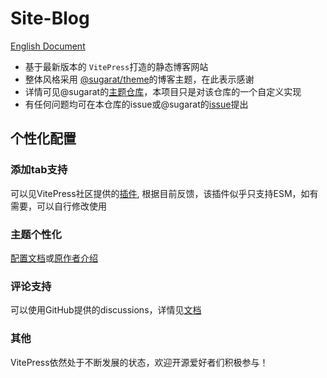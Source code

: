 # Site-Blog

[English Document](README.md)

* 基于最新版本的 `VitePress`打造的静态博客网站
* 整体风格采用 [@sugarat/theme](https://theme.sugarat.top)的博客主题，在此表示感谢
* 详情可见@sugarat的[主题仓库](https://github.com/ATQQ/sugar-blog/tree/master/packages/theme)，本项目只是对该仓库的一个自定义实现
* 有任何问题均可在本仓库的issue或@sugarat的[issue](https://github.com/ATQQ/sugar-blog/issues)提出

## 个性化配置

### 添加tab支持

可以见VitePress社区提供的[插件](https://vitepress-plugins.sapphi.red/tabs/), 根据目前反馈，该插件似乎只支持ESM，如有需要，可以自行修改使用

### 主题个性化

[配置文档](introduction/themeConfig.md)或[原作者介绍](https://theme.sugarat.top/)

### 评论支持

可以使用GitHub提供的discussions，详情见[文档](https://giscus.app)

### 其他

VitePress依然处于不断发展的状态，欢迎开源爱好者们积极参与！
